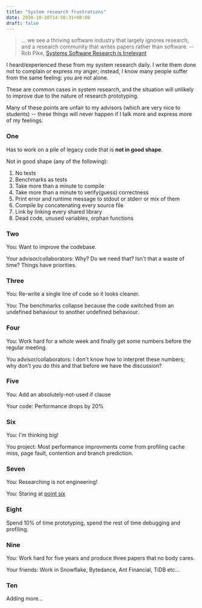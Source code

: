 ```yaml
---
title: "System research frustrations"
date: 2020-10-20T14:58:31+08:00
draft: false 
---
```


> ... we see a thriving software industry that largely ignores research, and a research community that writes papers rather than software. -- Rob Pike, [Systems Software Research is Irrelevant](http://herpolhode.com/rob/utah2000.pdf)



I heard/experienced these from my system research daily.
I write them done not to complain or express my anger; instead, I know many people suffer from the same feeling: you are not alone.

These are common cases in system research, and the situation will unlikely to improve due to the nature of research prototyping. 

Many of these points are unfair to my advisors (which are very nice to students) -- these things will never happen if I talk more and express more of my feelings.


### One
Has to work on a pile of legacy code that is **not in good shape**.

Not in good shape (any of the following):
1. No tests
2. Benchmarks as tests
3. Take more than a minute to compile
4. Take more than a minute to verify(guess) correctness
5. Print error and runtime message to stdout or stderr or mix of them
6. Compile by concatenating every source file
7. Link by linking every shared library
8. Dead code, unused variables, orphan functions


### Two
You: Want to improve the codebase.

Your advisor/collaborators: Why? Do we need that? Isn't that a waste of time? Things have priorities.

### Three
You: Re-write a single line of code so it looks cleaner.

You: The benchmarks collapse because the code switched from an undefined behaviour to another undefined behaviour. 

### Four
You: Work hard for a whole week and finally get some numbers before the regular meeting.

You advisor/collaborators: I don't know how to interpret these numbers; why don't you do this and that before we have the discussion?

### Five
You: Add an absolutely-not-used if clause

Your code: Performance drops by 20%

### Six 
You: I'm thinking big!

You project: Most performance improvments come from profiling cache miss, page fault, contention and branch prediction.

### Seven 
You: Researching is not engineering!

You: Staring at [point six](#six)


### Eight 
Spend 10% of time prototyping, spend the rest of time debugging and profiling.

### Nine 
You: Work hard for five years and produce three papers that no body cares.

Your friends: Work in Snowflake, Bytedance, Ant Financial, TiDB etc...

### Ten
Adding more...
